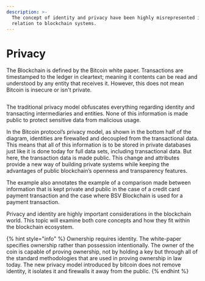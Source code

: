 ```yaml
---
description: >-
  The concept of identity and privacy have been highly misrepresented in
  relation to blockchain systems.
---
```


# Privacy

The Blockchain is defined by the Bitcoin white paper. Transactions are timestamped to the ledger in cleartext; meaning it contents can be read and understood by any entity that receives it. However, this does not mean Bitcoin is insecure or isn't private.

<figure><img src="https://github.com/jonesjBSV/bsv-skills-center/blob/master/bsv-skills-center/bsv-protocol-documentation/.gitbook/assets/IdentityAndPrivacy_Slide01.png" alt=""><figcaption></figcaption></figure>

The traditional privacy model obfuscates everything regarding identity and transacting intermediaries and entities. None of this information is made public to protect sensitive data from malicious usage.

In the Bitcoin protocol’s privacy model, as shown in the bottom half of the diagram, identities are firewalled and decoupled from the transactional data. This means that all of this information is to be stored in private databases just like it is done today for full data sets, including transactional data. But here, the transaction data is made public. This change and attributes provide a new way of building private systems while keeping the advantages of public blockchain’s openness and transparency features.

The example also annotates the example of a comparison made between information that is kept private and public in the case of a credit card payment transaction and the case where BSV Blockchain is used for a payment transaction.

Privacy and identity are highly important considerations in the blockchain world. This topic will examine both core concepts and how they fit within the blockchain ecosystem.

{% hint style="info" %}
Ownership requires identity. The white-paper specifies ownership rather than possession intentionally. The owner of the coin is capable of proving ownership, not by holding a key but through all of the standard methodologies that are used in proving ownership in law today. The new privacy model introduced by bitcoin does not remove identity, it isolates it and firewalls it away from the public.
{% endhint %}
